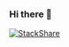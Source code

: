 ### Hi there 👋

<!--
**gluckgabor/gluckgabor** is a ✨ _special_ ✨ repository because its `README.md` (this file) appears on your GitHub profile.

Here are some ideas to get you started:

- 🔭 I’m currently working on ...
- 🌱 I’m currently learning ...
- 👯 I’m looking to collaborate on ...
- 🤔 I’m looking for help with ...
- 💬 Ask me about ...
- 📫 How to reach me: ...
- 😄 Pronouns: ...
- ⚡ Fun fact: ...
-->


<a frameborder="0" data-theme="dark" data-layers="1,2,3,4" data-stack-embed="true" href="https://embed.stackshare.io/stacks/embed/23bbaf789f9cc083a20b3b24459e76"/></a><script async src="https://cdn1.stackshare.io/javascripts/client-code.js" charset="utf-8"></script>


[![StackShare](http://img.shields.io/badge/tech-stack-0690fa.svg?style=flat)](https://stackshare.io/gluckgabor/my-stack)
